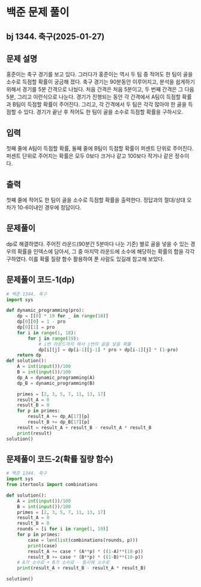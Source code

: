 # 백준 문제 풀이

## bj 1344. 축구(2025-01-27)

## 문제 설명

홍준이는 축구 경기를 보고 있다. 그러다가 홍준이는 역시 두 팀 중 적어도 한 팀이 골을 소수로 득점할 확률이 궁금해 졌다. 축구 경기는 90분동안 이루어지고, 분석을 쉽게하기 위해서 경기를 5분 간격으로 나눴다. 처음 간격은 처음 5분이고, 두 번째 간격은 그 다음 5분, 그리고 이런식으로 나눈다. 경기가 진행되는 동안 각 간격에서 A팀이 득점할 확률과 B팀이 득점할 확률이 주어진다. 그리고, 각 간격에서 두 팀은 각각 많아야 한 골을 득점할 수 있다. 경기가 끝난 후 적어도 한 팀이 골을 소수로 득점할 확률을 구하시오.

## 입력

첫째 줄에 A팀이 득점할 확률, 둘째 줄에 B팀이 득점할 확률이 퍼센트 단위로 주어진다. 퍼센트 단위로 주어지는 확률은 모두 0보다 크거나 같고 100보다 작거나 같은 정수이다.

## 출력

첫째 줄에 적어도 한 팀이 골을 소수로 득점할 확률을 출력한다. 정답과의 절대/상대 오차가 10-6이내인 경우에 정답이다.

## 문제풀이

dp로 해결하였다. 주어진 라운드(90분간 5분마다 나눈 기준) 별로 골을 넣을 수 있는 경우의 확률을 인덱스에 담아서, 그 중 마지막 라운드에 소수에 해당하는 확률의 합을 각각 구하였다.
이를 확률 질량 함수 활용하여 푼 사람도 있길래 참고해 보았다.

## 문제풀이 코드-1(dp)

```python
# 백준 1344. 축구
import sys

def dynamic_programming(pro):
    dp = [[0] * 19 for _ in range(18)]
    dp[0][0] = 1 - pro
    dp[0][1] = pro
    for i in range(1, 18):
        for j in range(19):
            # i번 라운드까지 해서 j번의 골을 넣을 확률
            dp[i][j] = dp[i-1][j-1] * pro + dp[i-1][j] * (1-pro)
    return dp
def solution():
    A = int(input())/100
    B = int(input())/100
    dp_A = dynamic_programming(A)
    dp_B = dynamic_programming(B)

    primes = [2, 3, 5, 7, 11, 13, 17]
    result_A = 0
    result_B = 0
    for p in primes:
        result_A += dp_A[17][p]
        result_B += dp_B[17][p]
    result = result_A + result_B - result_A * result_B
    print(result)
solution()
```

## 문제풀이 코드-2(확률 질량 함수)

```python
# 백준 1344. 축구
import sys
from itertools import combinations

def solution():
    A = int(input())/100
    B = int(input())/100
    primes = [2, 3, 5, 7, 11, 13, 17]
    result_A = 0
    result_B = 0
    rounds = [i for i in range(1, 19)]
    for p in primes:
        case = len(list(combinations(rounds, p)))
        print(case)
        result_A += case * (A**p) * ((1-A)**(18-p))
        result_B += case * (B**p) * ((1-B)**(18-p))
    # A가 소수로 + B가 소수로 - 동시에 소수로
    print(result_A + result_B - result_A * result_B)

solution()
```
